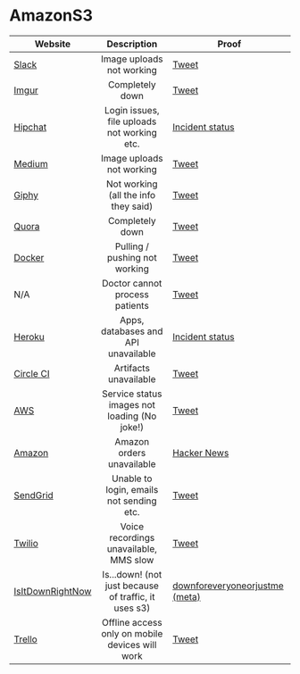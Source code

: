 # AmazonS3
| Website        | Description           | Proof  |
| ------------- |:-------------:| -----|
| [Slack](https://slack.com)      | Image uploads not working | [Tweet](https://twitter.com/SlackHQ/status/836648652735029248) |
| [Imgur](https://imgur.com)      | Completely down      |   [Tweet](https://twitter.com/imgur/status/836645670954008576) |
| [Hipchat](https://hipchat.com) | Login issues, file uploads not working etc.      |    [Incident status](https://status.hipchat.com/incidents/748sqr9vtn19) |
| [Medium](https://medium.com)      | Image uploads not working | [Tweet](https://twitter.com/MediumSupport/status/836642553567055872) |
| [Giphy](https://giphy.com)      | Not working (all the info they said) |   [Tweet](https://twitter.com/GIPHY/status/836666370544717824) |
| [Quora](https://quora.com)      | Completely down | [Tweet](https://twitter.com/Quora/status/836680479659155456) |
| [Docker](https://docker.io)      | Pulling / pushing not working | [Tweet](https://twitter.com/dockerstatus/status/836645881516457984) |
| N/A      | Doctor cannot process patients | [Tweet](https://twitter.com/drjincali/status/836657863887998976) |
| [Heroku](https://heroku.com)      | Apps, databases and API unavailable | [Incident status](https://status.heroku.com/incidents/1059) |
| [Circle CI](https://circleci.com)      | Artifacts unavailable | [Tweet](https://twitter.com/CircleCIstatus/status/836635361526722560) |
| [AWS](https://aws.amazon.com)      | Service status images not loading (No joke!) | [Tweet](https://twitter.com/awscloud/status/8366566646358466562) |
| [Amazon](https://amazon.com)      | Amazon orders unavailable | [Hacker News](https://news.ycombinator.com/reply?id=13756354) |
| [SendGrid](https://sendgrid.com)      | Unable to login, emails not sending etc. | [Tweet](https://twitter.com/sendgrid_ops/status/836650117323083778) |
| [Twilio](https://twilio.com)      | Voice recordings unavailable, MMS slow | [Tweet](https://twitter.com/TwilioStatus/status/836636779163738112) |
| [IsItDownRightNow](http://isitdownrightnow.com)      | Is...down! (not just because of traffic, it uses s3) | [downforeveryoneorjustme (meta)](http://downforeveryoneorjustme.com/isitdownrightnow.com) |
| [Trello](https://medium.com)      | Offline access only on mobile devices will work | [Tweet](https://twitter.com/trello/status/836671553693712384) |

